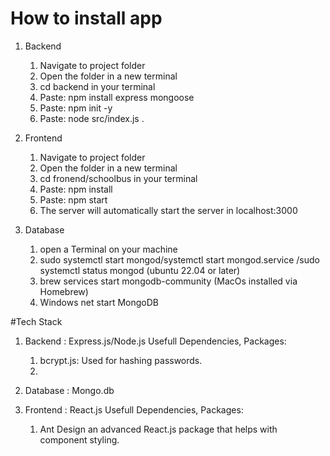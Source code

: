 # How to install app

1. Backend
    1. Navigate to project folder
    2. Open the folder in a new terminal 
    3. cd backend in your terminal 
    4. Paste: npm install express mongoose
    5. Paste: npm init -y
    6. Paste: node src/index.js .

2. Frontend
    1. Navigate to project folder
    2. Open the folder in a new terminal 
    3. cd fronend/schoolbus in your terminal 
    4. Paste: npm install
    6. Paste: npm start 
    7. The server will automatically start the server in localhost:3000


3. Database 
    1. open a Terminal on your machine 
    2. sudo systemctl start mongod/systemctl start mongod.service /sudo systemctl status mongod (ubuntu 22.04 or later)
    3. brew services start mongodb-community (MacOs installed via Homebrew)
    4. Windows net start MongoDB







#Tech Stack

1. Backend : Express.js/Node.js
    Usefull Dependencies, Packages:
    1. bcrypt.js: Used for hashing passwords.
    2. 

2. Database : Mongo.db
3. Frontend :  React.js
    Usefull Dependencies, Packages:
    1. Ant Design an advanced React.js package that helps with component styling.